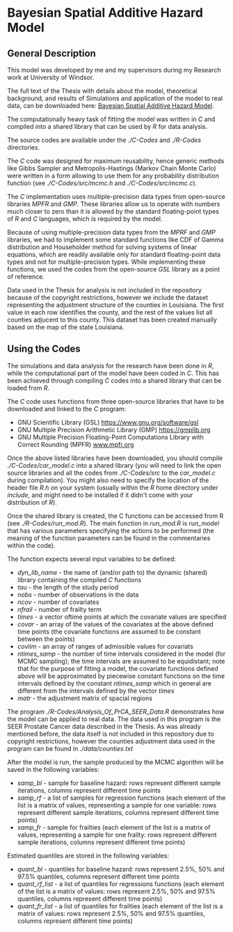 # Bayesian Spatial Additive Hazard Model
## General Description

This model was developed by me and my supervisors during my Research work at University of Windsor.

The full text of the Thesis with details about the model, theoretical background, and results of Simulations and application of the model to real data, can be downloaded here: <a href="http://scholar.uwindsor.ca/etd/4965" target="_blank">Bayesian Spatial Additive Hazard Model</a>.

The computationally heavy task of fitting the model was written in *C* and compiled into a shared library that can be used by *R* for data analysis.

The source codes are available under the *./C-Codes* and *./R-Codes* directories.

The *C* code was designed for maximum reusability, hence generic methods like Gibbs Sampler and Metropolis-Hastings (Markov Chain Monte Carlo) were written in a form allowing to use them for any probability distribution function (see *./C-Codes/src/mcmc.h* and *./C-Codes/src/mcmc.c*).

The *C* implementation uses multiple-precision data types from open-source libraries *MPFR* and *GMP*. These libraries allow us to operate with numbers much closer to zero than it is allowed by the standard floating-point types of *R* and *C* languages, which is required by the model.

Because of using multiple-precision data types from the *MPRF* and *GMP* libraries, we had to implement some standard functions like CDF of Gamma distribution and Householder method for solving systems of linear equations, which are readily available only for standard floating-point data types and not for multiple-precision types. While implementing these functions, we used the codes from the open-source *GSL* library as a point of reference.

Data used in the Thesis for analysis is not included in the repository because of the copyright restrictions, however we include the dataset representing the adjustment structure of the counties in Louisiana. The first value in each row identifies the county, and the rest of the values list all counties adjucent to this county. This dataset has been created manually based on the map of the state Louisiana.

## Using the Codes

The simulations and data analysis for the research have been done in *R*, while the computational part of the model have been coded in *C*. This has been achieved through compiling *C* codes into a shared library that can be loaded from *R*.
 
The *C* code uses functions from three open-source libraries that have to be downloaded and linked to the *C* program:
- GNU Scientific Library (GSL) <a href="https://www.gnu.org/software/gsl" target="_blank">https://www.gnu.org/software/gsl</a>
- GNU Multiple Precision Arithmetic Library (GMP) <a href="https://gmplib.org/" target="_blank"> https://gmplib.org </a>
- GNU Multiple Precision Floating-Point Computations Library with Correct Rounding (MPFR) <a href="www.mpfr.org" target="_blank"> www.mpfr.org </a>

Once the above listed libraries have been downloaded, you should compile *./C-Codes/car_model.c* into a shared library (you will need to link the open source libraries and all the codes from *./C-Codes/src* to the *car_model.c* during compilation). You might also need to specify the location of the header file *R.h* on your system (usually within the *R* home directory under *include*, and might need to be installed if it didn't come with your distribution of *R*).

Once the shared library is created, the C functions can be accessed from R (see *./R-Codes/run_mod.R*). The main function in *run_mod.R* is *run_model* that has various parameters specifying the actions to be performed (the meaning of the function parameters can be found in the commentaries within the code). 

The function expects several input variables to be defined:
- *dyn_lib_name* - the name of (and/or path to) the dynamic (shared) library containing the compiled *C* functions
- *tau* - the length of the study period
- *nobs* - number of observations in the data
- *ncov* - number of covariates
- *nfrail* - number of frailty term
- *times* - a vector oftime points at which the covariate values are specified
- *covar* - an array of the values of the covariates at the above defined time points (the covariate functions are assumed to be constant between the points)
- *covlim* - an array of ranges of admissible values for covariats
- *ntimes_samp* - the number of time intervals considered in the model (for MCMC sampling); the time intervals are assumed to be equidistant; note that for the purpose of fitting a model, the covariate functions defined above will be approximated by piecewise constant functions on the time intervals defined by the constant *ntimes_samp* which in general are different from the intervals defined by the vector *times*
- *matr* - the adjustment matrix of spacial regions

The program *./R-Codes/Analysis_Of_PrCA_SEER_Data.R* demonstrates how the model can be applied to real data. The data used in this program is the SEER Prostate Cancer data described in the Thesis. As was already mentioned before, the data itself is not included in this repository due to copyright restrictions, however the counties adjustment data used in the program can be found in *./data/counties.txt*

After the model is run, the sample produced by the MCMC algorithm will be saved in the following variables:
- *samp_bl* - sample for baseline hazard: rows represent different sample iterations, columns represent different time points
- *samp_rf* - a list of samples for regression functions (each element of the list is a matrix of values, representing a sample for one variable: rows represent different sample iterations, columns represent different time points)
- *samp_fr* - sample for frailties (each element of the list is a matrix of values, representing a sample for one frailty: rows represent different sample iterations, columns represent different time points)

Estimated quantiles are stored in the following variables:
- *quant_bl* - quantiles for baseline hazard: rows represent 2.5%, 50% and 97.5% quantiles, columns represent different time points 
- *quant_rf_list* - a list of quantiles for regressions functions (each element of the list is a matrix of values: rows represent 2.5%, 50% and 97.5% quantiles, columns represent different time points)
- *quant_fr_list* - a list of quantiles for frailties (each element of the list is a matrix of values: rows represent 2.5%, 50% and 97.5% quantiles, columns represent different time points)
